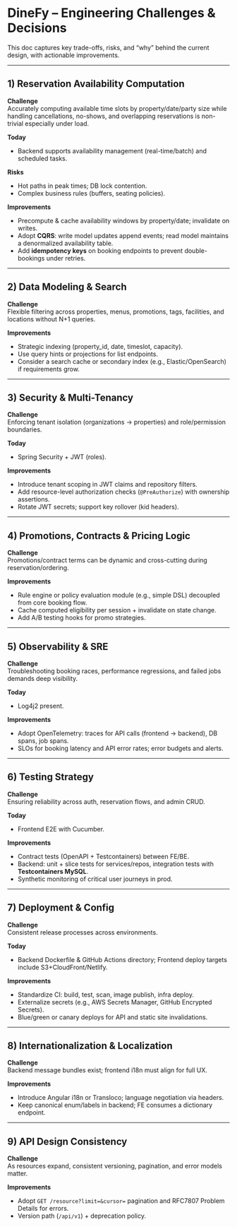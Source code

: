 # DineFy – Engineering Challenges & Decisions

This doc captures key trade-offs, risks, and “why” behind the current design, with actionable improvements.

---

## 1) Reservation Availability Computation

**Challenge**  
Accurately computing available time slots by property/date/party size while handling cancellations, no-shows, and overlapping reservations is non-trivial especially under load.

**Today**  
- Backend supports availability management (real-time/batch) and scheduled tasks.

**Risks**  
- Hot paths in peak times; DB lock contention.
- Complex business rules (buffers, seating policies).

**Improvements**  
- Precompute & cache availability windows by property/date; invalidate on writes.  
- Adopt **CQRS**: write model updates append events; read model maintains a denormalized availability table.  
- Add **idempotency keys** on booking endpoints to prevent double-bookings under retries.

---

## 2) Data Modeling & Search

**Challenge**  
Flexible filtering across properties, menus, promotions, tags, facilities, and locations without N+1 queries.

**Improvements**  
- Strategic indexing (property_id, date, timeslot, capacity).  
- Use query hints or projections for list endpoints.  
- Consider a search cache or secondary index (e.g., Elastic/OpenSearch) if requirements grow.

---

## 3) Security & Multi-Tenancy

**Challenge**  
Enforcing tenant isolation (organizations → properties) and role/permission boundaries.

**Today**  
- Spring Security + JWT (roles).

**Improvements**  
- Introduce tenant scoping in JWT claims and repository filters.  
- Add resource-level authorization checks (`@PreAuthorize`) with ownership assertions.  
- Rotate JWT secrets; support key rollover (kid headers).

---

## 4) Promotions, Contracts & Pricing Logic

**Challenge**  
Promotions/contract terms can be dynamic and cross-cutting during reservation/ordering.

**Improvements**  
- Rule engine or policy evaluation module (e.g., simple DSL) decoupled from core booking flow.  
- Cache computed eligibility per session + invalidate on state change.  
- Add A/B testing hooks for promo strategies.

---

## 5) Observability & SRE

**Challenge**  
Troubleshooting booking races, performance regressions, and failed jobs demands deep visibility.

**Today**  
- Log4j2 present.

**Improvements**  
- Adopt OpenTelemetry: traces for API calls (frontend → backend), DB spans, job spans.  
- SLOs for booking latency and API error rates; error budgets and alerts.

---

## 6) Testing Strategy

**Challenge**  
Ensuring reliability across auth, reservation flows, and admin CRUD.

**Today**  
- Frontend E2E with Cucumber.

**Improvements**  
- Contract tests (OpenAPI + Testcontainers) between FE/BE.  
- Backend: unit + slice tests for services/repos, integration tests with **Testcontainers MySQL**.  
- Synthetic monitoring of critical user journeys in prod.

---

## 7) Deployment & Config

**Challenge**  
Consistent release processes across environments.

**Today**  
- Backend Dockerfile & GitHub Actions directory; Frontend deploy targets include S3+CloudFront/Netlify. 

**Improvements**  
- Standardize CI: build, test, scan, image publish, infra deploy.  
- Externalize secrets (e.g., AWS Secrets Manager, GitHub Encrypted Secrets).  
- Blue/green or canary deploys for API and static site invalidations.

---

## 8) Internationalization & Localization

**Challenge**  
Backend message bundles exist; frontend i18n must align for full UX.

**Improvements**  
- Introduce Angular i18n or Transloco; language negotiation via headers.  
- Keep canonical enum/labels in backend; FE consumes a dictionary endpoint.

---

## 9) API Design Consistency

**Challenge**  
As resources expand, consistent versioning, pagination, and error models matter.

**Improvements**  
- Adopt `GET /resource?limit=&cursor=` pagination and RFC7807 Problem Details for errors.  
- Version path (`/api/v1`) + deprecation policy.

